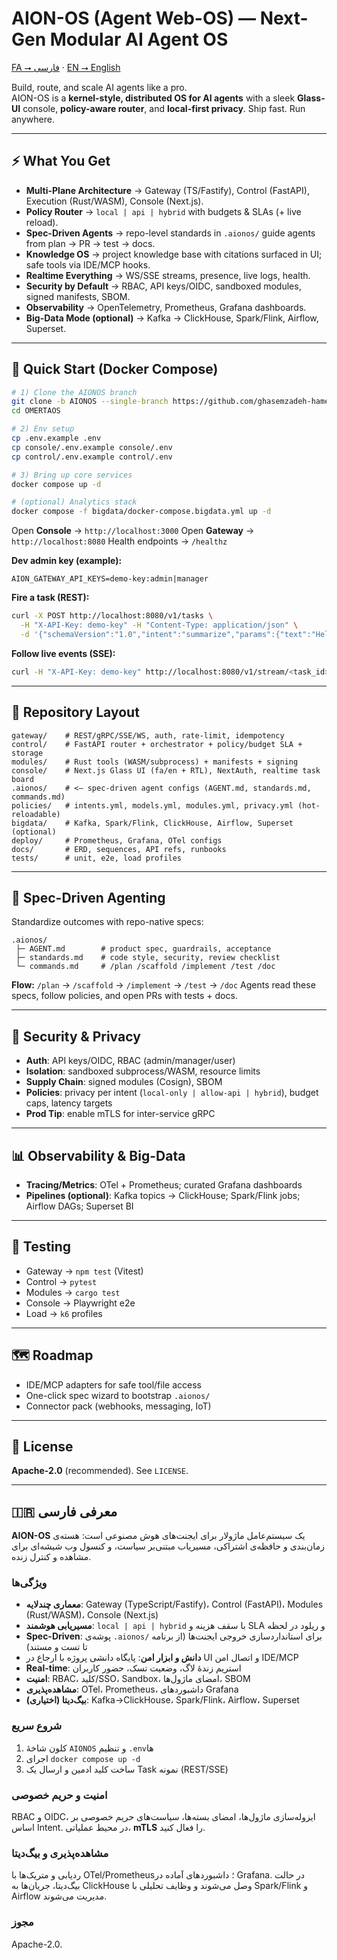 # AION-OS (Agent Web-OS) — Next-Gen Modular AI Agent OS
[FA ⭢ فارسی](#-معرفی-فارسی) · [EN ⭢ English](#-english-overview)

Build, route, and scale AI agents like a pro.  
AION-OS is a **kernel-style, distributed OS for AI agents** with a sleek **Glass-UI** console, **policy-aware router**, and **local-first privacy**. Ship fast. Run anywhere.

---

## ⚡ What You Get
- **Multi-Plane Architecture** → Gateway (TS/Fastify), Control (FastAPI), Execution (Rust/WASM), Console (Next.js).
- **Policy Router** → `local | api | hybrid` with budgets & SLAs (+ live reload).
- **Spec-Driven Agents** → repo-level standards in `.aionos/` guide agents from plan → PR → test → docs.
- **Knowledge OS** → project knowledge base with citations surfaced in UI; safe tools via IDE/MCP hooks.
- **Realtime Everything** → WS/SSE streams, presence, live logs, health.
- **Security by Default** → RBAC, API keys/OIDC, sandboxed modules, signed manifests, SBOM.
- **Observability** → OpenTelemetry, Prometheus, Grafana dashboards.
- **Big-Data Mode (optional)** → Kafka → ClickHouse, Spark/Flink, Airflow, Superset.

---

## 🚀 Quick Start (Docker Compose)

```bash
# 1) Clone the AIONOS branch
git clone -b AIONOS --single-branch https://github.com/ghasemzadeh-hamed/OMERTAOS.git
cd OMERTAOS

# 2) Env setup
cp .env.example .env
cp console/.env.example console/.env
cp control/.env.example control/.env

# 3) Bring up core services
docker compose up -d

# (optional) Analytics stack
docker compose -f bigdata/docker-compose.bigdata.yml up -d
````

Open **Console** → `http://localhost:3000`
Open **Gateway** → `http://localhost:8080`
Health endpoints → `/healthz`

**Dev admin key (example):**

```env
AION_GATEWAY_API_KEYS=demo-key:admin|manager
```

**Fire a task (REST):**

```bash
curl -X POST http://localhost:8080/v1/tasks \
  -H "X-API-Key: demo-key" -H "Content-Type: application/json" \
  -d '{"schemaVersion":"1.0","intent":"summarize","params":{"text":"Hello AION-OS!"}}'
```

**Follow live events (SSE):**

```bash
curl -H "X-API-Key: demo-key" http://localhost:8080/v1/stream/<task_id>
```

---

## 🧱 Repository Layout

```
gateway/    # REST/gRPC/SSE/WS, auth, rate-limit, idempotency
control/    # FastAPI router + orchestrator + policy/budget SLA + storage
modules/    # Rust tools (WASM/subprocess) + manifests + signing
console/    # Next.js Glass UI (fa/en + RTL), NextAuth, realtime task board
.aionos/    # <— spec-driven agent configs (AGENT.md, standards.md, commands.md)
policies/   # intents.yml, models.yml, modules.yml, privacy.yml (hot-reloadable)
bigdata/    # Kafka, Spark/Flink, ClickHouse, Airflow, Superset (optional)
deploy/     # Prometheus, Grafana, OTel configs
docs/       # ERD, sequences, API refs, runbooks
tests/      # unit, e2e, load profiles
```

---

## 🧭 Spec-Driven Agenting

Standardize outcomes with repo-native specs:

```
.aionos/
 ├─ AGENT.md        # product spec, guardrails, acceptance
 ├─ standards.md    # code style, security, review checklist
 └─ commands.md     # /plan /scaffold /implement /test /doc
```

**Flow:** `/plan` → `/scaffold` → `/implement` → `/test` → `/doc`
Agents read these specs, follow policies, and open PRs with tests + docs.

---

## 🔐 Security & Privacy

* **Auth**: API keys/OIDC, RBAC (admin/manager/user)
* **Isolation**: sandboxed subprocess/WASM, resource limits
* **Supply Chain**: signed modules (Cosign), SBOM
* **Policies**: privacy per intent (`local-only | allow-api | hybrid`), budget caps, latency targets
* **Prod Tip**: enable mTLS for inter-service gRPC

---

## 📊 Observability & Big-Data

* **Tracing/Metrics**: OTel + Prometheus; curated Grafana dashboards
* **Pipelines (optional)**: Kafka topics → ClickHouse; Spark/Flink jobs; Airflow DAGs; Superset BI

---

## 🧪 Testing

* Gateway → `npm test` (Vitest)
* Control → `pytest`
* Modules → `cargo test`
* Console → Playwright e2e
* Load → `k6` profiles

---

## 🗺️ Roadmap

* IDE/MCP adapters for safe tool/file access
* One-click spec wizard to bootstrap `.aionos/`
* Connector pack (webhooks, messaging, IoT)

---

## 📝 License

**Apache-2.0** (recommended). See `LICENSE`.

---

## 🇮🇷 معرفی فارسی

**AION-OS** یک سیستم‌عامل ماژولار برای ایجنت‌های هوش مصنوعی است: هسته‌ی زمان‌بندی و حافظه‌ی اشتراکی، مسیریاب مبتنی‌بر سیاست، و کنسول وب شیشه‌ای برای مشاهده و کنترل زنده.

### ویژگی‌ها

* **معماری چندلایه**: Gateway (TypeScript/Fastify)، Control (FastAPI)، Modules (Rust/WASM)، Console (Next.js)
* **مسیریابی هوشمند**: `local | api | hybrid` با سقف هزینه و SLA و ریلود در لحظه
* **Spec-Driven**: پوشه‌ی `.aionos/` برای استانداردسازی خروجی ایجنت‌ها (از برنامه تا تست و مستند)
* **دانش و ابزار امن**: پایگاه دانشی پروژه با ارجاع در UI و اتصال امن IDE/MCP
* **Real-time**: استریم زندهٔ لاگ، وضعیت تسک، حضور کاربران
* **امنیت**: RBAC، کلید/SSO، Sandbox، امضای ماژول‌ها، SBOM
* **مشاهده‌پذیری**: OTel، Prometheus، داشبوردهای Grafana
* **بیگ‌دیتا (اختیاری)**: Kafka→ClickHouse، Spark/Flink، Airflow، Superset

### شروع سریع

1. کلون شاخهٔ `AIONOS` و تنظیم `.env`ها
2. اجرای `docker compose up -d`
3. ساخت کلید ادمین و ارسال یک Task نمونه (REST/SSE)

### امنیت و حریم خصوصی

RBAC و OIDC، ایزوله‌سازی ماژول‌ها، امضای بسته‌ها، سیاست‌های حریم خصوصی بر اساس Intent. در محیط عملیاتی، **mTLS** را فعال کنید.

### مشاهده‌پذیری و بیگ‌دیتا

ردیابی و متریک‌ها با OTel/Prometheus؛ داشبوردهای آماده در Grafana. در حالت بیگ‌دیتا، جریان‌ها به ClickHouse وصل می‌شوند و وظایف تحلیلی با Spark/Flink و Airflow مدیریت می‌شوند.

### مجوز

Apache-2.0.


```
